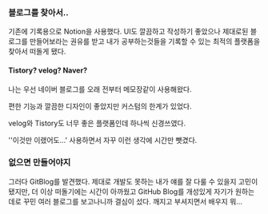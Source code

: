 ### 블로그를 찾아서..

기존에 기록용으로 Notion을 사용했다. UI도 깔끔하고 작성하기 좋았으나 제대로된 블로그를 만들어보라는 권유를 받고 내가 공부하는것들을 기록할 수 있는 최적의 플랫폼을 찾아서 떠돌게 됐다.



#### Tistory? velog? Naver?

나는 우선 네이버 블로그를 오래 전부터 메모장같이 사용해왔다.

편한 기능과 깔끔한 디자인이 좋았지만 커스텀의 한계가 있었다.

velog와 Tistory도 너무 좋은 플랫폼인데 하나씩 신경쓰였다.

''이것만 이랬어도...' 사용하면서 자꾸 이런 생각에 시간만 뺏겼다.



### 없으면 만들어야지

그러다 GitBlog를 발견했다. 제대로 개발도 못하는 내가 얘를 잘 다룰 수 있을지 고민이 됐지만, 더 이상 떠돌기에는 시간이 아까웠고 GitHub Blog를 개성있게 자기가 원하는데로 꾸민 여러 블로그를 보고나니까 결심이 섰다. 깨지고 부셔지면서 배우지 뭐...



